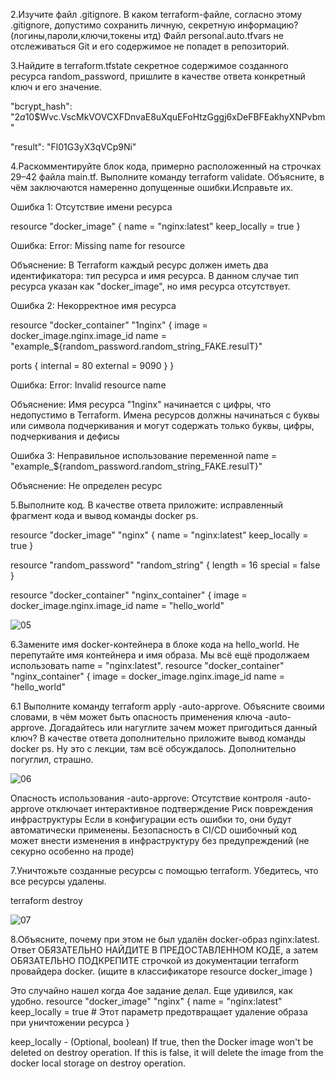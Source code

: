 
2.Изучите файл .gitignore. В каком terraform-файле, согласно этому .gitignore, допустимо сохранить личную, секретную информацию?(логины,пароли,ключи,токены итд)
Файл personal.auto.tfvars не отслеживаться Git и его содержимое не попадет в репозиторий.


3.Найдите в terraform.tfstate секретное содержимое созданного ресурса random_password, пришлите в качестве ответа конкретный ключ и его значение.
   
"bcrypt_hash": "$2a$10$Wvc.VscMkVOVCXFDnvaE8uXquEFoHtzGggj6xDeFBFEakhyXNPvbm"

"result": "Fl01G3yX3qVCp9Ni"


4.Раскомментируйте блок кода, примерно расположенный на строчках 29–42 файла main.tf. Выполните команду terraform validate. Объясните, в чём заключаются намеренно допущенные ошибки.Исправьте их.

Ошибка 1: Отсутствие имени ресурса

resource "docker_image" {
  name         = "nginx:latest"
  keep_locally = true
}

Ошибка:
Error: Missing name for resource

Объяснение:
В Terraform каждый ресурс должен иметь два идентификатора: тип ресурса и имя ресурса. В данном случае тип ресурса указан как "docker_image", но имя ресурса отсутствует.

Ошибка 2: Некорректное имя ресурса

resource "docker_container" "1nginx" {
  image = docker_image.nginx.image_id
  name  = "example_${random_password.random_string_FAKE.resulT}"

  ports {
    internal = 80
    external = 9090
  }
}

Ошибка:
Error: Invalid resource name

Объяснение:
Имя ресурса "1nginx" начинается с цифры, что недопустимо в Terraform. Имена ресурсов должны начинаться с буквы или символа подчеркивания и могут содержать только буквы, цифры, подчеркивания и дефисы

Ошибка 3: Неправильное использование переменной
name  = "example_${random_password.random_string_FAKE.resulT}"

Объяснение:
Не определен ресурс


5.Выполните код. В качестве ответа приложите: исправленный фрагмент кода и вывод команды docker ps.

resource "docker_image" "nginx" {
  name         = "nginx:latest"
  keep_locally = true
}

resource "random_password" "random_string" {
  length = 16
  special = false
}

resource "docker_container" "nginx_container" {
  image = docker_image.nginx.image_id
  name  = "hello_world"

![05](https://github.com/user-attachments/assets/2048a9f9-5c62-4fb6-b5fd-f9706d23564e)


6.Замените имя docker-контейнера в блоке кода на hello_world. Не перепутайте имя контейнера и имя образа. Мы всё ещё продолжаем использовать name = "nginx:latest".
resource "docker_container" "nginx_container" {
  image = docker_image.nginx.image_id
  name  = "hello_world"

6.1 Выполните команду terraform apply -auto-approve. Объясните своими словами, в чём может быть опасность применения ключа -auto-approve. 
Догадайтесь или нагуглите зачем может пригодиться данный ключ? В качестве ответа дополнительно приложите вывод команды docker ps.
Ну это с лекции, там всё обсуждалось. Дополнительно погуглил, страшно.

![06](https://github.com/user-attachments/assets/88404a88-1910-4fe7-a908-4a67eb5073ae)

Опасность использования -auto-approve:
Отсутствие контроля
-auto-approve отключает интерактивное подтверждение
Риск повреждения инфраструктуры
Если в конфигурации есть ошибки то, они будут автоматически применены.
Безопасность
в CI/CD ошибочный код может внести изменения в инфраструктуру без предупреждений (не секурно особенно на проде)

7.Уничтожьте созданные ресурсы с помощью terraform. Убедитесь, что все ресурсы удалены.

terraform destroy


![07](https://github.com/user-attachments/assets/451186c8-acec-4883-9f1b-eb49711c4b84)


8.Объясните, почему при этом не был удалён docker-образ nginx:latest. Ответ ОБЯЗАТЕЛЬНО НАЙДИТЕ В ПРЕДОСТАВЛЕННОМ КОДЕ, а затем ОБЯЗАТЕЛЬНО ПОДКРЕПИТЕ строчкой из документации terraform провайдера docker. (ищите в классификаторе resource docker_image )

Это случайно нашел когда 4ое задание делал. Еще удивился, как удобно.
resource "docker_image" "nginx" {
  name         = "nginx:latest"
  keep_locally = true  # Этот параметр предотвращает удаление образа при уничтожении ресурса
}

keep_locally - (Optional, boolean) If true, then the Docker image won't be deleted on destroy operation. If this is false, it will delete the image from the docker local storage on destroy operation.
